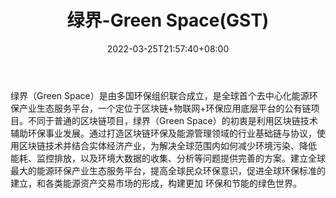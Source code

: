 ﻿---
weight: 
title: "绿界-Green Space(GST)"
description: "绿界（Green Space）是由多国环保组织联合成立，是全球首个去中心化能源环保产业生态服务平台，一个定位于区块链+物联网+环保应用底层平台的公有链"
date: 2022-03-25T21:57:40+08:00
lastmod: 2022-03-25T16:45:40+08:00
draft: false
authors: ["Metabd"]
featuredImage: "lvjie-green-spacegst.webp"
link: ""
tags: ["数字代币","绿界-Green Space(GST)"]
categories: ["navigation"]
navigation: ["数字代币"]
lightgallery: true
toc: true
pinned: false
recommend: false
recommend1: false
---
绿界（Green Space）是由多国环保组织联合成立，是全球首个去中心化能源环保产业生态服务平台，一个定位于区块链+物联网+环保应用底层平台的公有链项目。不同于普通的区块链项目，绿界（Green Space）的初衷是利用区块链技术辅助环保事业发展。通过打造区块链环保及能源管理领域的行业基础链与协议，使用区块链技术并结合实体经济产业，为解决全球范围内如何减少环境污染、降低 能耗、监控排放，以及环境大数据的收集、分析等问题提供完善的方案。建立全球最大的能源环保产业生态服务平台，提高全球民众环保意识，促进全球环保标准的建立，和各类能源资产交易市场的形成，构建更加 环保和节能的绿色世界。
